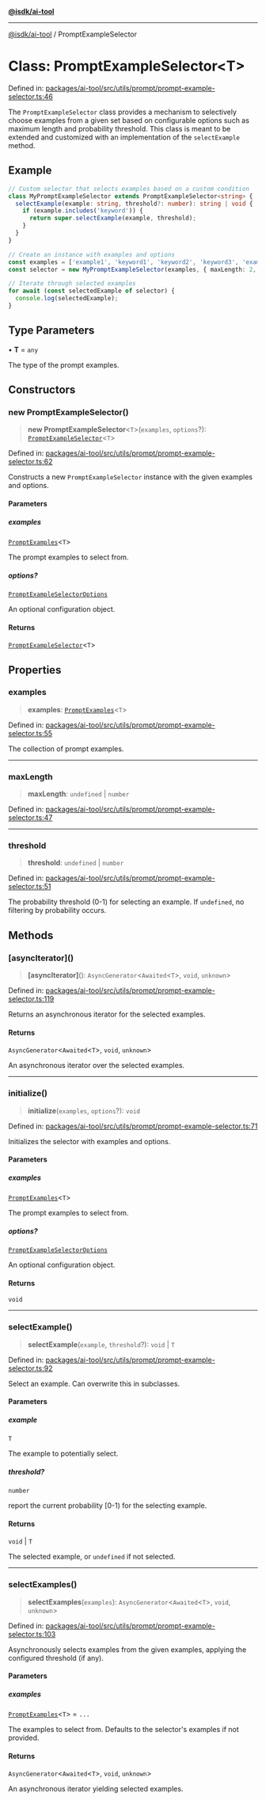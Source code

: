 [**@isdk/ai-tool**](../README.md)

***

[@isdk/ai-tool](../globals.md) / PromptExampleSelector

# Class: PromptExampleSelector\<T\>

Defined in: [packages/ai-tool/src/utils/prompt/prompt-example-selector.ts:46](https://github.com/isdk/ai-tool.js/blob/b0ee9498dddfa5222989cf00502bb34c601df743/src/utils/prompt/prompt-example-selector.ts#L46)

The `PromptExampleSelector` class provides a mechanism to selectively choose examples from a given set based on
configurable options such as maximum length and probability threshold. This class is meant to be extended and customized
with an implementation of the `selectExample` method.

## Example

```ts
// Custom selector that selects examples based on a custom condition
class MyPromptExampleSelector extends PromptExampleSelector<string> {
  selectExample(example: string, threshold?: number): string | void {
    if (example.includes('keyword')) {
      return super.selectExample(example, threshold);
    }
  }
}

// Create an instance with examples and options
const examples = ['example1', 'keyword1', 'keyword2', 'keyword3', 'example2', 'keyword4'];
const selector = new MyPromptExampleSelector(examples, { maxLength: 2, threshold: 0.8 });

// Iterate through selected examples
for await (const selectedExample of selector) {
  console.log(selectedExample);
}
```

## Type Parameters

• **T** = `any`

The type of the prompt examples.

## Constructors

### new PromptExampleSelector()

> **new PromptExampleSelector**\<`T`\>(`examples`, `options`?): [`PromptExampleSelector`](PromptExampleSelector.md)\<`T`\>

Defined in: [packages/ai-tool/src/utils/prompt/prompt-example-selector.ts:62](https://github.com/isdk/ai-tool.js/blob/b0ee9498dddfa5222989cf00502bb34c601df743/src/utils/prompt/prompt-example-selector.ts#L62)

Constructs a new `PromptExampleSelector` instance with the given examples and options.

#### Parameters

##### examples

[`PromptExamples`](../type-aliases/PromptExamples.md)\<`T`\>

The prompt examples to select from.

##### options?

[`PromptExampleSelectorOptions`](../interfaces/PromptExampleSelectorOptions.md)

An optional configuration object.

#### Returns

[`PromptExampleSelector`](PromptExampleSelector.md)\<`T`\>

## Properties

### examples

> **examples**: [`PromptExamples`](../type-aliases/PromptExamples.md)\<`T`\>

Defined in: [packages/ai-tool/src/utils/prompt/prompt-example-selector.ts:55](https://github.com/isdk/ai-tool.js/blob/b0ee9498dddfa5222989cf00502bb34c601df743/src/utils/prompt/prompt-example-selector.ts#L55)

The collection of prompt examples.

***

### maxLength

> **maxLength**: `undefined` \| `number`

Defined in: [packages/ai-tool/src/utils/prompt/prompt-example-selector.ts:47](https://github.com/isdk/ai-tool.js/blob/b0ee9498dddfa5222989cf00502bb34c601df743/src/utils/prompt/prompt-example-selector.ts#L47)

***

### threshold

> **threshold**: `undefined` \| `number`

Defined in: [packages/ai-tool/src/utils/prompt/prompt-example-selector.ts:51](https://github.com/isdk/ai-tool.js/blob/b0ee9498dddfa5222989cf00502bb34c601df743/src/utils/prompt/prompt-example-selector.ts#L51)

The probability threshold (0-1) for selecting an example. If `undefined`, no filtering by probability occurs.

## Methods

### \[asyncIterator\]()

> **\[asyncIterator\]**(): `AsyncGenerator`\<`Awaited`\<`T`\>, `void`, `unknown`\>

Defined in: [packages/ai-tool/src/utils/prompt/prompt-example-selector.ts:119](https://github.com/isdk/ai-tool.js/blob/b0ee9498dddfa5222989cf00502bb34c601df743/src/utils/prompt/prompt-example-selector.ts#L119)

Returns an asynchronous iterator for the selected examples.

#### Returns

`AsyncGenerator`\<`Awaited`\<`T`\>, `void`, `unknown`\>

An asynchronous iterator over the selected examples.

***

### initialize()

> **initialize**(`examples`, `options`?): `void`

Defined in: [packages/ai-tool/src/utils/prompt/prompt-example-selector.ts:71](https://github.com/isdk/ai-tool.js/blob/b0ee9498dddfa5222989cf00502bb34c601df743/src/utils/prompt/prompt-example-selector.ts#L71)

Initializes the selector with examples and options.

#### Parameters

##### examples

[`PromptExamples`](../type-aliases/PromptExamples.md)\<`T`\>

The prompt examples to select from.

##### options?

[`PromptExampleSelectorOptions`](../interfaces/PromptExampleSelectorOptions.md)

An optional configuration object.

#### Returns

`void`

***

### selectExample()

> **selectExample**(`example`, `threshold`?): `void` \| `T`

Defined in: [packages/ai-tool/src/utils/prompt/prompt-example-selector.ts:92](https://github.com/isdk/ai-tool.js/blob/b0ee9498dddfa5222989cf00502bb34c601df743/src/utils/prompt/prompt-example-selector.ts#L92)

Select an example. Can overwrite this in subclasses.

#### Parameters

##### example

`T`

The example to potentially select.

##### threshold?

`number`

report the current probability [0-1) for the selecting example.

#### Returns

`void` \| `T`

The selected example, or `undefined` if not selected.

***

### selectExamples()

> **selectExamples**(`examples`): `AsyncGenerator`\<`Awaited`\<`T`\>, `void`, `unknown`\>

Defined in: [packages/ai-tool/src/utils/prompt/prompt-example-selector.ts:103](https://github.com/isdk/ai-tool.js/blob/b0ee9498dddfa5222989cf00502bb34c601df743/src/utils/prompt/prompt-example-selector.ts#L103)

Asynchronously selects examples from the given examples, applying the configured threshold (if any).

#### Parameters

##### examples

[`PromptExamples`](../type-aliases/PromptExamples.md)\<`T`\> = `...`

The examples to select from. Defaults to the selector's examples if not provided.

#### Returns

`AsyncGenerator`\<`Awaited`\<`T`\>, `void`, `unknown`\>

An asynchronous iterator yielding selected examples.
